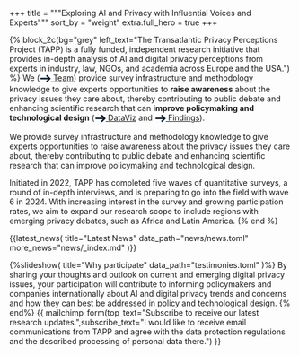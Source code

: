 +++
title = """Exploring <span class="block md:inline"> AI and Privacy <span class="block md:inline"><span class='test' data-words='Challenges,Attitudes,Perceptions,Trends,Issues' data-shuffle='true'></span>
with Influential <span class="block md:inline">Voices and <span class="block md:inline">Experts"""
sort_by = "weight"
extra.full_hero = true
+++

{% block_2c(bg="grey" left_text="The Transatlantic Privacy Perceptions Project (TAPP) is a fully funded, independent research initiative that provides in-depth analysis of AI and digital privacy perceptions from experts in industry, law, NGOs, and academia across Europe and the USA.") %}
 We ([<svg width="20" height="20" style="display: inline-block; vertical-align: middle;" viewBox="0 0 20 20" fill="none" xmlns="http://www.w3.org/2000/svg"><path d="M13.0627 16.6355L11.1259 14.6987L15.9093 9.91526L11.0838 5.08986L13.0367 3.13696L19.799 9.89922L13.0627 16.6355Z" fill="#071A2D"/><path d="M17.8282 8.45024L1.37982 8.51807L1.36848 11.2685L17.8168 11.2007L17.8282 8.45024Z" fill="#071A2D"/></svg> Team](@/people/index.md)) provide survey infrastructure and methodology knowledge to give experts opportunities to __raise awareness__ about the privacy issues they care about, thereby contributing to public debate and enhancing scientific research that can __improve policymaking and technological design__ ([<svg width="20" height="20" style="display: inline-block; vertical-align: middle;" viewBox="0 0 20 20" fill="none" xmlns="http://www.w3.org/2000/svg"><path d="M13.0627 16.6355L11.1259 14.6987L15.9093 9.91526L11.0838 5.08986L13.0367 3.13696L19.799 9.89922L13.0627 16.6355Z" fill="#071A2D"/><path d="M17.8282 8.45024L1.37982 8.51807L1.36848 11.2685L17.8168 11.2007L17.8282 8.45024Z" fill="#071A2D"/></svg> DataViz](@/results/index.md) and [<svg width="20" height="20" style="display: inline-block; vertical-align: middle;" viewBox="0 0 20 20" fill="none" xmlns="http://www.w3.org/2000/svg"><path d="M13.0627 16.6355L11.1259 14.6987L15.9093 9.91526L11.0838 5.08986L13.0367 3.13696L19.799 9.89922L13.0627 16.6355Z" fill="#071A2D"/><path d="M17.8282 8.45024L1.37982 8.51807L1.36848 11.2685L17.8168 11.2007L17.8282 8.45024Z" fill="#071A2D"/></svg> Findings](@/findings/index.md)).

 We provide survey infrastructure and methodology knowledge to give experts opportunities to raise awareness about the privacy issues they care about, thereby contributing to public debate and enhancing scientific research that can improve policymaking and technological design.
  

Initiated in 2022, TAPP has completed five waves of quantitative surveys, a round of in-depth interviews, and is preparing to go into the field with wave 6 in 2024. With increasing interest in the survey and growing participation rates, we aim to expand our research scope to include regions with emerging privacy debates, such as Africa and Latin America. 
{% end %}

{{latest_news(
title="Latest News"
   data_path="news/news.toml"
    more_news="news/_index.md"
)}}


{%slideshow(
title="Why participate"
   data_path="testimonies.toml"
)%}
By sharing your thoughts and outlook on current and emerging digital privacy issues, your participation will contribute to informing policymakers and companies internationally about AI and digital privacy trends and concerns and how they can best be addressed in policy and technological design.
{% end%}
{{ 
mailchimp_form(top_text="Subscribe to receive our latest research updates.",subscribe_text="I would like to receive email communications from TAPP and agree with the data protection regulations and the described processing of personal data there.")
}}
